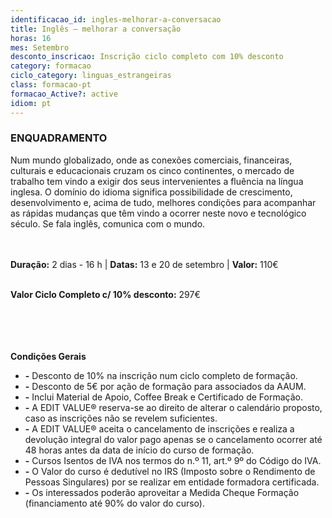 ```yaml
---
identificacao_id: ingles-melhorar-a-conversacao
title: Inglês – melhorar a conversação
horas: 16
mes: Setembro
desconto_inscricao: Inscrição ciclo completo com 10% desconto
category: formacao
ciclo_category: linguas_estrangeiras
class: formacao-pt
formacao_Active?: active
idiom: pt
---
```



### **ENQUADRAMENTO**
Num mundo globalizado, onde as conexões comerciais, financeiras, culturais e educacionais cruzam os cinco continentes, o mercado de trabalho tem vindo a exigir dos seus intervenientes a fluência na língua inglesa. O domínio do idioma significa possibilidade de crescimento, desenvolvimento e, acima de tudo, melhores condições para acompanhar as rápidas mudanças que têm vindo a ocorrer neste novo e tecnológico século. Se fala inglês, comunica com o mundo.<br><br><br>

 

**Duração:** 2 dias - 16 h  \|  **Datas:** 13 e 20 de setembro  \|  **Valor:** 110€<br><br> 

 

**Valor Ciclo Completo c/ 10% desconto:** 297€<br><br><br><br><br>

**Condições Gerais**

+ **\-** Desconto de 10% na inscrição num ciclo completo de formação.
+ **\-** Desconto de 5€ por ação de formação para associados da AAUM.
+ **\-** Inclui Material de Apoio, Coffee Break e Certificado de Formação.
+ **\-** A EDIT VALUE® reserva-se ao direito de alterar o calendário proposto, caso as inscrições não se revelem suficientes.
+ **\-** A EDIT VALUE® aceita o cancelamento de inscrições e realiza a devolução integral do valor pago apenas se o cancelamento ocorrer até 48 horas antes da data de início do curso de formação.
+ **\-** Cursos Isentos de IVA nos termos do n.º 11, art.º 9º do Código do IVA.
+ **\-** O Valor do curso é dedutível no IRS (Imposto sobre o Rendimento de Pessoas Singulares) por se realizar em entidade formadora certificada.
+ **\-** Os interessados poderão aproveitar a Medida Cheque Formação (financiamento até 90% do valor do curso).